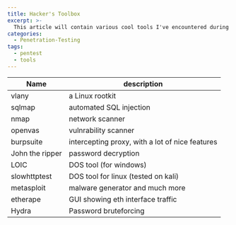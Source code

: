 ```yaml
---
title: Hacker's Toolbox
excerpt: >-
  This article will contain various cool tools I've encountered during my research.
categories:
  - Penetration-Testing
tags:
  - pentest
  - tools
---
```

Name            | description
----------------|------------------------------------------------
vlany           | a Linux rootkit
sqlmap          | automated SQL injection
nmap            | network scanner
openvas         | vulnrability scanner
burpsuite       | intercepting proxy, with a lot of nice features
John the ripper | password decryption
LOIC            | DOS tool (for windows)
slowhttptest    | DOS tool for linux (tested on kali)
metasploit      | malware generator and much more
etherape        | GUI showing eth interface traffic
Hydra           | Password bruteforcing  
